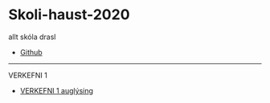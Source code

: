 # Skoli-haust-2020
 allt skóla drasl

 * [Github](https://github.com/larusarmann/larusarmann.github.io)

------------------------------------------------------------------------------------
VERKEFNI 1
  * [VERKEFNI 1 auglýsing](Verkefni_1-auglýsing/anim.html)
